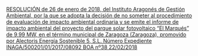 [RESOLUCIÓN de 26 de enero de 2018, del Instituto Aragonés de Gestión Ambiental, por la que se adopta la decisión de no someter al procedimiento de evaluación de impacto ambiental ordinaria y se emite el informe de impacto ambiental del proyecto del parque solar fotovoltaico “El Marqués” de 9,99 MW, en el término municipal de Zaragoza (Zaragoza), promovido por Alectoris Energía Sostenible 5, S.L. Número Expediente INAGA/500201/01/2017/08092 BOA nº38 22/02/2018](https://www.boa.aragon.es/cgi-bin/EBOA/BRSCGI?CMD=VEROBJ&MLKOB=1006171224545)